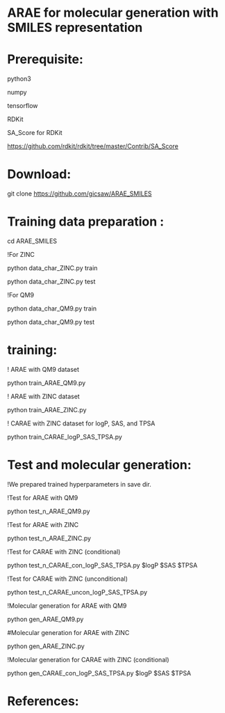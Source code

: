 # ARAE for molecular generation with SMILES representation
#

# Prerequisite:
python3

numpy

tensorflow

RDKit

SA_Score for RDKit

https://github.com/rdkit/rdkit/tree/master/Contrib/SA_Score

# Download:

git clone https://github.com/gicsaw/ARAE_SMILES

#  Training data preparation :
cd ARAE_SMILES

!For ZINC 

python data_char_ZINC.py train

python data_char_ZINC.py test

!For QM9

python data_char_QM9.py train

python data_char_QM9.py test

# training:
! ARAE with QM9 dataset

python train_ARAE_QM9.py

! ARAE with ZINC dataset

python train_ARAE_ZINC.py

! CARAE with ZINC dataset for logP, SAS, and TPSA

python train_CARAE_logP_SAS_TPSA.py

# Test and molecular generation:
!We prepared trained hyperparameters in save dir.

!Test for ARAE with QM9

python test_n_ARAE_QM9.py

!Test for ARAE with ZINC

python test_n_ARAE_ZINC.py

!Test for CARAE with ZINC (conditional)

python test_n_CARAE_con_logP_SAS_TPSA.py $logP $SAS $TPSA 

!Test for CARAE with ZINC (unconditional)

python test_n_CARAE_uncon_logP_SAS_TPSA.py

!Molecular generation for ARAE with QM9 

python gen_ARAE_QM9.py

#Molecular generation for ARAE with ZINC

python gen_ARAE_ZINC.py

!Molecular generation for CARAE with ZINC (conditional)

python gen_CARAE_con_logP_SAS_TPSA.py  $logP $SAS $TPSA


# References:


